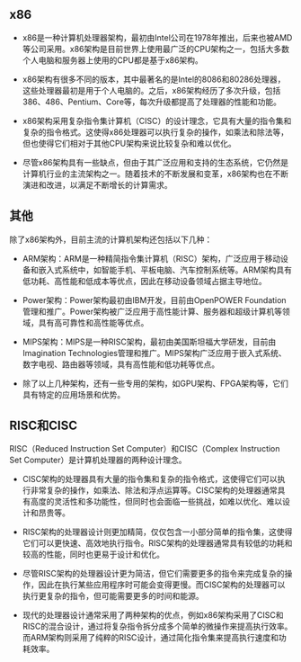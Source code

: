 ## x86
- x86是一种计算机处理器架构，最初由Intel公司在1978年推出，后来也被AMD等公司采用。x86架构是目前世界上使用最广泛的CPU架构之一，包括大多数个人电脑和服务器上使用的CPU都是基于x86架构。

- x86架构有很多不同的版本，其中最著名的是Intel的8086和80286处理器，这些处理器最初是用于个人电脑的。之后，x86架构经历了多次升级，包括386、486、Pentium、Core等，每次升级都提高了处理器的性能和功能。

- x86架构采用复杂指令集计算机（CISC）的设计理念，它具有大量的指令集和复杂的指令格式。这使得x86处理器可以执行复杂的操作，如乘法和除法等，但也使得它们相对于其他CPU架构来说比较复杂和难以优化。

- 尽管x86架构具有一些缺点，但由于其广泛应用和支持的生态系统，它仍然是计算机行业的主流架构之一。随着技术的不断发展和变革，x86架构也在不断演进和改进，以满足不断增长的计算需求。

## 其他
除了x86架构外，目前主流的计算机架构还包括以下几种：

- ARM架构：ARM是一种精简指令集计算机（RISC）架构，广泛应用于移动设备和嵌入式系统中，如智能手机、平板电脑、汽车控制系统等。ARM架构具有低功耗、高性能和低成本等优点，因此在移动设备领域占据主导地位。

- Power架构：Power架构最初由IBM开发，目前由OpenPOWER Foundation管理和推广。Power架构被广泛应用于高性能计算、服务器和超级计算机等领域，具有高可靠性和高性能等优点。

- MIPS架构：MIPS是一种RISC架构，最初由美国斯坦福大学研发，目前由Imagination Technologies管理和推广。MIPS架构广泛应用于嵌入式系统、数字电视、路由器等领域，具有高性能和低功耗等优点。

- 除了以上几种架构，还有一些专用的架构，如GPU架构、FPGA架构等，它们具有特定的应用场景和优势。

## RISC和CISC
RISC（Reduced Instruction Set Computer）和CISC（Complex Instruction Set Computer）是计算机处理器的两种设计理念。
- CISC架构的处理器具有大量的指令集和复杂的指令格式，这使得它们可以执行非常复杂的操作，如乘法、除法和浮点运算等。CISC架构的处理器通常具有高度的灵活性和多功能性，但同时也会面临一些挑战，如难以优化、难以设计和昂贵等。

- RISC架构的处理器设计则更加精简，仅仅包含一小部分简单的指令集，这使得它们可以更快速、高效地执行指令。RISC架构的处理器通常具有较低的功耗和较高的性能，同时也更易于设计和优化。

- 尽管RISC架构的处理器设计更为简洁，但它们需要更多的指令来完成复杂的操作，因此在执行某些应用程序时可能会变得更慢。而CISC架构的处理器可以执行更复杂的指令，但可能需要更多的时间和能源。

- 现代的处理器设计通常采用了两种架构的优点，例如x86架构采用了CISC和RISC的混合设计，通过将复杂指令拆分成多个简单的微操作来提高执行效率。而ARM架构则采用了纯粹的RISC设计，通过简化指令集来提高执行速度和功耗效率。

